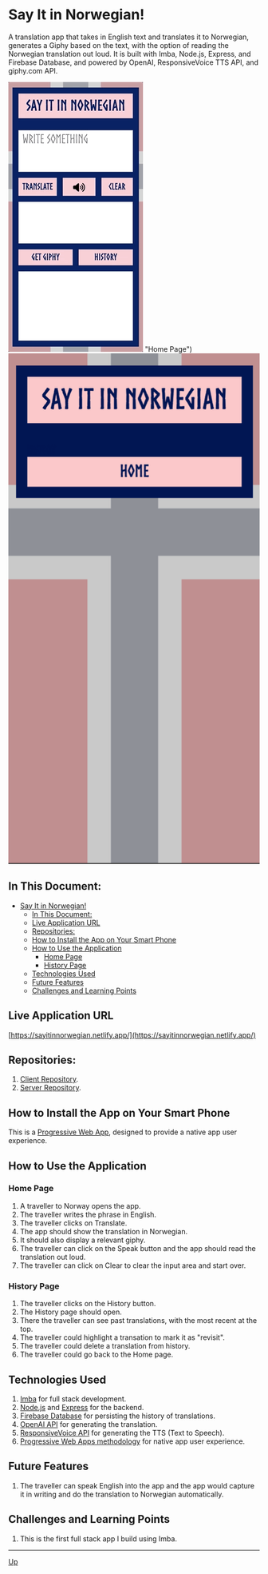 # Say It in Norwegian!
A translation app that takes in English text and translates it to Norwegian, generates a Giphy based on the text, with the option of reading the Norwegian translation out loud. It is built with Imba, Node.js, Express, and Firebase Database, and powered by OpenAI, ResponsiveVoice TTS API, and giphy.com API. 

![Translate and Clear](screenshots/translate-and-clear.gif) "Home Page")
![history-page](screenshots/history-page.png "History Page")

## In This Document:
- [Say It in Norwegian!](#say-it-in-norwegian)
  - [In This Document:](#in-this-document)
  - [Live Application URL](#live-application-url)
  - [Repositories:](#repositories)
  - [How to Install the App on Your Smart Phone](#how-to-install-the-app-on-your-smart-phone)
  - [How to Use the Application](#how-to-use-the-application)
    - [Home Page](#home-page)
    - [History Page](#history-page)
  - [Technologies Used](#technologies-used)
  - [Future Features](#future-features)
  - [Challenges and Learning Points](#challenges-and-learning-points)

## Live Application URL
[https://sayitinnorwegian.netlify.app/](https://sayitinnorwegian.netlify.app/)

## Repositories:
1. [Client Repository](https://github.com/shantdashjian/say-it-in-german-client).
2. [Server Repository](https://github.com/shantdashjian/say-it-in-german-server).
   
## How to Install the App on Your Smart Phone
This is a [Progressive Web App](https://developer.mozilla.org/en-US/docs/Web/Progressive_web_apps), designed to provide a native app user experience.

## How to Use the Application
### Home Page
1. A traveller to Norway opens the app.
2. The traveller writes the phrase in English.
3. The traveller clicks on Translate.
4. The app should show the translation in Norwegian.
5. It should also display a relevant giphy.
6. The traveller can click on the Speak button and the app should read the translation out loud.
7. The traveller can click on Clear to clear the input area and start over.
   
### History Page
1. The traveller clicks on the History button.
2. The History page should open.
3. There the traveller can see past translations, with the most recent at the top.
4. The traveller could highlight a transation to mark it as "revisit".
5. The traveller could delete a translation from history.
6. The traveller could go back to the Home page.


## Technologies Used
1. [Imba](https://imba.io/) for full stack development.
2. [Node.js](https://nodejs.org/en) and [Express](https://expressjs.com/) for the backend.
3. [Firebase Database](https://firebase.google.com/docs/database) for persisting the history of translations.
4. [OpenAI API](https://platform.openai.com/docs/introduction/overview) for generating the translation.
5. [ResponsiveVoice API](https://responsivevoice.org/) for generating the TTS (Text to Speech).
6. [Progressive Web Apps methodology](https://developer.mozilla.org/en-US/docs/Web/Progressive_web_apps) for native app user experience.

## Future Features
1. The traveller can speak English into the app and the app would capture it in writing and do the translation to Norwegian automatically. 

## Challenges and Learning Points
1. This is the first full stack app I build using Imba.

<hr>

[Up](README.md)
